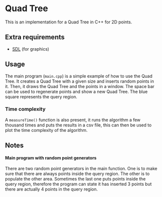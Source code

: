 # Quad Tree

This is an implementation for a Quad Tree in C++ for 2D points.

## Extra requirements

- [SDL](https://www.libsdl.org) (for graphics)

## Usage

The main program (`main.cpp`) is a simple example of how to use the Quad Tree. It creates a Quad Tree with a given size and inserts random points in it. Then, it draws the Quad Tree and the points in a window. The space bar can be used to regenerate points and show a new Quad Tree. The blue square represents the query region.

### Time complexity
A `measureTime()` function is also present, it runs the algorithm a few thousand times and puts the results in a csv file, this can then be used to plot the time complexity of the algorithm. 

## Notes

#### Main program with random point generators
There are two random point generators in the main function. One is to make sure that there are always points inside the query region. The other is to populate the other area. Sometimes the last one puts points inside the query region, therefore the program can state it has inserted 3 points but there are actually 4 points in the query region.